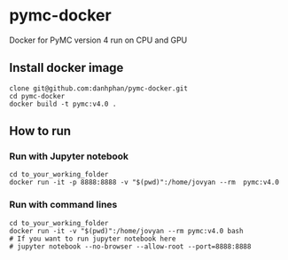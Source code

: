 # pymc-docker
Docker for PyMC version 4 run on CPU and GPU


## Install docker image
```
clone git@github.com:danhphan/pymc-docker.git
cd pymc-docker
docker build -t pymc:v4.0 .
```

## How to run

### Run with Jupyter notebook
```
cd to_your_working_folder
docker run -it -p 8888:8888 -v "$(pwd)":/home/jovyan --rm  pymc:v4.0
```
### Run with command lines
```
cd to_your_working_folder
docker run -it -v "$(pwd)":/home/jovyan --rm pymc:v4.0 bash
# If you want to run jupyter notebook here
# jupyter notebook --no-browser --allow-root --port=8888:8888
```
